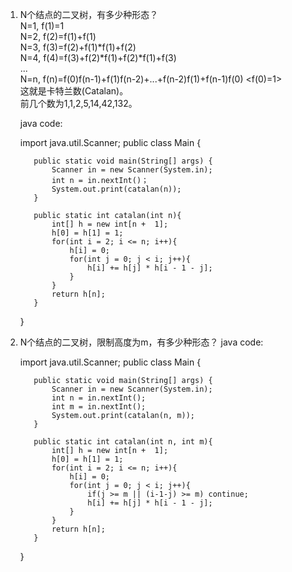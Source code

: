 1. N个结点的二叉树，有多少种形态？  
   N=1, f(1)=1   
   N=2, f(2)=f(1)+f(1)  
   N=3, f(3)=f(2)+f(1)*f(1)+f(2)  
   N=4, f(4)=f(3)+f(2)*f(1)+f(2)*f(1)+f(3)  
   ...  
   N=n, f(n)=f(0)f(n-1)+f(1)f(n-2)+...+f(n-2)f(1)+f(n-1)f(0) <f(0)=1>  
   这就是卡特兰数(Catalan)。  
   前几个数为1,1,2,5,14,42,132。  
   
   java code:  
   
      import java.util.Scanner;
      public class Main {

          public static void main(String[] args) {
              Scanner in = new Scanner(System.in);
              int n = in.nextInt()；
              System.out.print(catalan(n));
          }

          public static int catalan(int n){
              int[] h = new int[n +  1];
              h[0] = h[1] = 1;
              for(int i = 2; i <= n; i++){
                  h[i] = 0;
                  for(int j = 0; j < i; j++){
                      h[i] += h[j] * h[i - 1 - j];
                  }
              }
              return h[n];
          }
      }

2. N个结点的二叉树，限制高度为m，有多少种形态？
   java code: 
      
      import java.util.Scanner;
      public class Main {

          public static void main(String[] args) {
              Scanner in = new Scanner(System.in);
              int n = in.nextInt();
              int m = in.nextInt();
              System.out.print(catalan(n, m));
          }

          public static int catalan(int n, int m){
              int[] h = new int[n +  1];
              h[0] = h[1] = 1;
              for(int i = 2; i <= n; i++){
                  h[i] = 0;
                  for(int j = 0; j < i; j++){
                      if(j >= m || (i-1-j) >= m) continue;
                      h[i] += h[j] * h[i - 1 - j];
                  }
              }
              return h[n];
          }
      }
